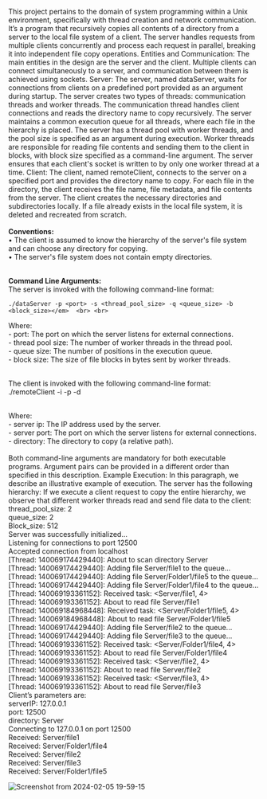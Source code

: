 This project pertains to the domain of system programming within a Unix environment, specifically
with thread creation and network communication. It’s a program that recursively copies all contents
of a directory from a server to the local file system of a client. The server handles requests from
multiple clients concurrently and process each request in parallel, breaking it into independent file
copy operations.
Entities and Communication: The main entities in the design are the server and the client. Multiple
clients can connect simultaneously to a server, and communication between them is achieved using
sockets.
Server: The server, named dataServer, waits for connections from clients on a predefined port
provided as an argument during startup. The server creates two types of threads: communication
threads and worker threads. The communication thread handles client connections and reads the
directory name to copy recursively. The server maintains a common execution queue for all threads,
where each file in the hierarchy is placed. The server has a thread pool with worker threads, and the
pool size is specified as an argument during execution. Worker threads are responsible for reading
file contents and sending them to the client in blocks, with block size specified as a command-line
argument. The server ensures that each client's socket is written to by only one worker thread at a
time.
Client: The client, named remoteClient, connects to the server on a specified port and provides the
directory name to copy. For each file in the directory, the client receives the file name, file metadata,
and file contents from the server. The client creates the necessary directories and subdirectories
locally. If a file already exists in the local file system, it is deleted and recreated from scratch.  <br> <br>
**Conventions:** <br>
• The client is assumed to know the hierarchy of the server's file system and can choose any 
directory for copying. <br>
• The server's file system does not contain empty directories. <br> <br>

**Command Line Arguments:** <br> The server is invoked with the following command-line format:

    ./dataServer -p <port> -s <thread_pool_size> -q <queue_size> -b <block_size></em>  <br> <br>



Where: 
<br>
	- port: The port on which the server listens for external connections. <br>
	- thread pool size: The number of worker threads in the thread pool. <br>
	- queue size: The number of positions in the execution queue. <br>
	- block size: The size of file blocks in bytes sent by worker threads. <br>

    
<br>
The client is invoked with the following command-line format: <br>
./remoteClient -i <server_ip> -p <server_port> -d <directory>  <br> <br>

Where: <br> 
        - server ip: The IP address used by the server. <br>
        - server port: The port on which the server listens for external connections. <br>
        - directory: The directory to copy (a relative path). <br> <br>
Both command-line arguments are mandatory for both executable programs. Argument pairs can be
provided in a different order than specified in this description.
Example Execution: In this paragraph, we describe an illustrative example of execution. The server
has the following hierarchy:
If we execute a client request to copy the entire hierarchy, we observe that different worker threads
read and send file data to the client:  <br>
thread_pool_size: 2  <br>
queue_size: 2  <br>
Block_size: 512  <br>
Server was successfully initialized...  <br>
Listening for connections to port 12500  <br>
Accepted connection from localhost  <br>
[Thread: 140069174429440]: About to scan directory Server  <br>
[Thread: 140069174429440]: Adding file Server/file1 to the queue…  <br>
[Thread: 140069174429440]: Adding file Server/Folder1/file5 to the queue...  <br>
[Thread: 140069174429440]: Adding file Server/Folder1/file4 to the queue...  <br>
[Thread: 140069193361152]: Received task: <Server/file1, 4>  <br>
[Thread: 140069193361152]: About to read file Server/file1  <br>
[Thread: 140069184968448]: Received task: <Server/Folder1/file5, 4>  <br>
[Thread: 140069184968448]: About to read file Server/Folder1/file5  <br>
[Thread: 140069174429440]: Adding file Server/file2 to the queue...  <br>
[Thread: 140069174429440]: Adding file Server/file3 to the queue...  <br>
[Thread: 140069193361152]: Received task: <Server/Folder1/file4, 4>  <br>
[Thread: 140069193361152]: About to read file Server/Folder1/file4  <br>
[Thread: 140069193361152]: Received task: <Server/file2, 4>  <br>
[Thread: 140069193361152]: About to read file Server/file2  <br>
[Thread: 140069193361152]: Received task: <Server/file3, 4>  <br>
[Thread: 140069193361152]: About to read file Server/file3  <br>
Client’s parameters are:  <br>
serverIP: 127.0.0.1  <br>
port: 12500  <br>
directory: Server  <br>
Connecting to 127.0.0.1 on port 12500  <br>
Received: Server/file1  <br>
Received: Server/Folder1/file4  <br>
Received: Server/file2  <br>
Received: Server/file3  <br>
Received: Server/Folder1/file5  <br>



![Screenshot from 2024-02-05 19-59-15](https://github.com/JohnNDaras/SYSTEM-PROGRAMMING/assets/117290033/89373135-4021-41bc-99d1-23f25c594151)
